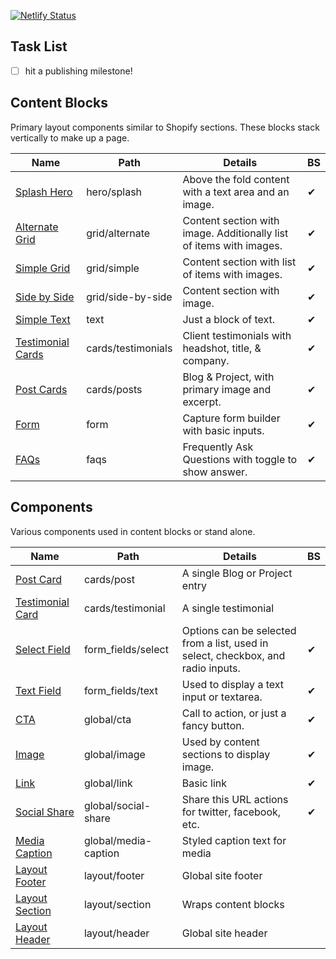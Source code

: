 [![Netlify Status](https://api.netlify.com/api/v1/badges/220d4ca1-1c7d-4969-b4ec-14bac09744a6/deploy-status)](https://app.netlify.com/sites/edmeehan-dev-astro/deploys)

## Task List

- [ ] hit a publishing milestone!

## Content Blocks
Primary layout components similar to Shopify sections. These blocks stack vertically to make up a page.

| Name | Path | Details | BS |
| --- | --- | --- | --- |
| [Splash Hero](src/components/hero/splash/) | hero/splash | Above the fold content with a text area and an image. | ✔ |
| [Alternate Grid](src/components/grid/alternate/) | grid/alternate | Content section with image. Additionally list of items with images. | ✔ |
| [Simple Grid](src/components/grid/simple/) | grid/simple | Content section with list of items with images. | ✔ |
| [Side by Side](src/components/grid/side-by-side/) | grid/side-by-side | Content section with image. | ✔ |
| [Simple Text](src/components/text/) | text | Just a block of text. | ✔ |
| [Testimonial Cards](src/components/cards/testimonials/) | cards/testimonials | Client testimonials with headshot, title, & company. | ✔ | 
| [Post Cards](src/components/cards/posts/) | cards/posts | Blog & Project, with primary image and excerpt. | ✔ |
| [Form](src/components/form/) | form | Capture form builder with basic inputs. | ✔ |
| [FAQs](src/components/faqs/) | faqs | Frequently Ask Questions with toggle to show answer. | ✔ |

## Components
Various components used in content blocks or stand alone.

| Name | Path | Details | BS |
| --- | --- | --- | --- |
| [Post Card](src/components/cards/post.astro) | cards/post | A single Blog or Project entry | |
| [Testimonial Card](src/components/cards/testimonial.astro) | cards/testimonial | A single testimonial |
| [Select Field](src/components/form_fields/select/) | form_fields/select | Options can be selected from a list, used in select, checkbox, and radio inputs. | ✔ |
| [Text Field](src/components/form_fields/text/) | form_fields/text | Used to display a text input or textarea. | ✔ |
| [CTA](src/components/global/cta/) | global/cta | Call to action, or just a fancy button. | ✔ |
| [Image](src/components/global/image/) | global/image | Used by content sections to display image. | ✔ |
| [Link](src/components/global/link/) | global/link | Basic link | ✔ |
| [Social Share](src/components/global/social-share/) | global/social-share | Share this URL actions for twitter, facebook, etc. | ✔ |
| [Media Caption](src/components/global/media-caption.astro) | global/media-caption | Styled caption text for media | |
| [Layout Footer](src/components/layout/footer.astro) | layout/footer | Global site footer | |
| [Layout Section](src/components/layout/section.astro) | layout/section | Wraps content blocks | |
| [Layout Header](src/components/layout/header.astro) | layout/header | Global site header | |